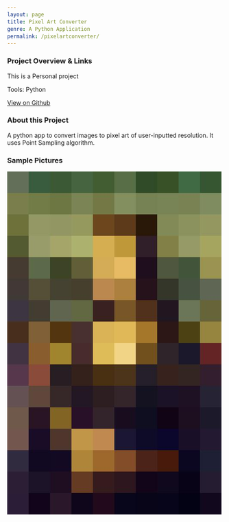 ```yaml
---
layout: page
title: Pixel Art Converter
genre: A Python Application
permalink: /pixelartconverter/
---
```


### Project Overview & Links

This is a Personal project

Tools: Python

[View on Github](https://github.com/Cet1999/Pixel-Art-Converter)

### About this Project

A python app to convert images to pixel art of user-inputted resolution. It uses Point Sampling algorithm.

### Sample Pictures

![](./img/PAC.jpg)